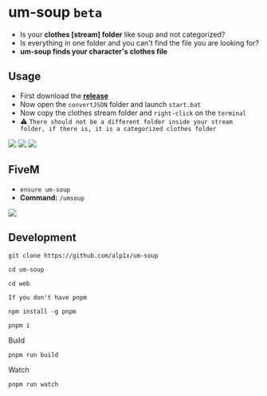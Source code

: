 # um-soup `beta`
* Is your **clothes [stream] folder** like soup and not categorized?
* Is everything in one folder and you can't find the file you are looking for?
* **um-soup finds your character's clothes file**


## Usage
* First download the **[release]()**
* Now open the `convertJSON` folder and launch `start.bat`
* Now copy the clothes stream folder and `right-click` on the `terminal`
* ⚠️ `There should not be a different folder inside your stream folder, if there is, it is a categorized clothes folder`

![](https://cdn.discordapp.com/attachments/1016069609897595011/1100778708320665691/image.png)
![](https://cdn.discordapp.com/attachments/1016069609897595011/1100778203129319455/image.png)
![](https://cdn.discordapp.com/attachments/1016069609897595011/1100778927066194011/image.png)

## FiveM
* `ensure um-soup`
* **Command:** `/umsoup`

![](https://cdn.discordapp.com/attachments/1016069609897595011/1100776123811495966/image.png)


## Development
```
git clone https://github.com/alp1x/um-soup
```

```
cd um-soup
```

```
cd web
```

`If you don't have pnpm`
```
npm install -g pnpm
```

```
pnpm i
```
Build
```
pnpm run build
```
Watch
```
pnpm run watch
```
